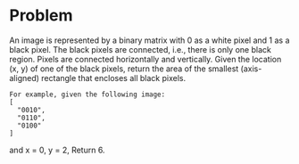 Problem
===
An image is represented by a binary matrix with 0 as a white pixel and 1 as a black pixel. The black pixels are connected, i.e., there is only one black region. Pixels are connected horizontally and vertically. Given the location (x, y) of one of the black pixels, return the area of the smallest (axis-aligned) rectangle that encloses all black pixels.

    For example, given the following image:
    [
      "0010",
      "0110",
      "0100"
    ]

and x = 0, y = 2, Return 6.
